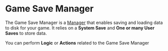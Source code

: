 # Game Save Manager

The Game Save Manager is a [Manager](managers.md)  that enables saving and loading data to disk for your game. It relies on a **System Save** and **One or many User Saves** to store data.

You can perform **Logic** or **Actions** related to the Game Save Manager 